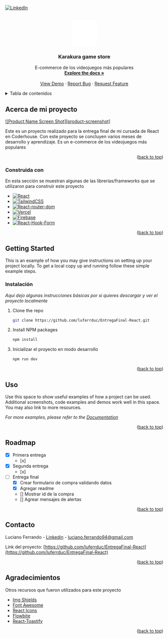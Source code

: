 
<a name="readme-top"></a>


<!-- PROJECT SHIELDS -->
<!--
*** I'm using markdown "reference style" links for readability.
*** Reference links are enclosed in brackets [ ] instead of parentheses ( ).
*** See the bottom of this document for the declaration of the reference variables
*** for contributors-url, forks-url, etc. This is an optional, concise syntax you may use.
*** https://www.markdownguide.org/basic-syntax/#reference-style-links
-->

[![LinkedIn][linkedin-shield]][linkedin-url]



<!-- PROJECT LOGO -->
<br />
<div align="center">
  <a href="https://vercel.com/luferrduc/karakura-store">
    <img src="src/assets/karakura.png" alt="Logo" width="80" height="80">
  </a>

  <h3 align="center">Karakura game store</h3>

  <p align="center">
    E-commerce de los videojuegos más populares
    <br />
    <a href="https://github.com/othneildrew/Best-README-Template"><strong>Explore the docs »</strong></a>
    <br />
    <br />
    <a href="https://github.com/othneildrew/Best-README-Template">View Demo</a>
    ·
    <a href="https://github.com/othneildrew/Best-README-Template/issues">Report Bug</a>
    ·
    <a href="https://github.com/othneildrew/Best-README-Template/issues">Request Feature</a>
  </p>
</div>



<!-- TABLE OF CONTENTS -->
<details>
  <summary>Tabla de contenidos</summary>
  <ol>
    <li>
      <a href="#about-the-project">Acerca del proyecto</a>
      <ul>
        <li><a href="#built-with">Construida con</a></li>
      </ul>
    </li>
    <li>
      <a href="#getting-started">Getting Started</a>
      <ul>
        <li><a href="#installation">Instalación</a></li>
      </ul>
    </li>
    <li><a href="#usage">Uso</a></li>
    <li><a href="#roadmap">Roadmap</a></li>
    <li><a href="#contact">Contacto</a></li>
    <li><a href="#acknowledgments">Acknowledgments</a></li>
  </ol>
</details>



<!-- ABOUT THE PROJECT -->
## Acerca de mi proyecto

[![Product Name Screen Shot][product-screenshot]](https://example.com)

Este es un proyecto realizado para la entrega final de mi cursada de React en Coderhouse. Con este proyecto se concluyen varios meses
de desarrollo y aprendizaje. Es un e-commerce de los videojuegos más populares

<p align="right">(<a href="#readme-top">back to top</a>)</p>



### Construida con

En esta sección se muestran algunas de las librerías/frameworks que se utilizaron para construir este proyecto

* [![React][React.js]][React-url]
* [![TailwindCSS][TailwindCSS]][TailwindCSS-url]
* [![React-router-dom][React-router-dom]][React-router-dom-url]
* [![Vercel][Vercel]][Vercel-url]
* [![Firebase][Firebase]][Firebase-url]
* [![React-Hook-Form][React-Hook-Form]][React-Hook-Form-url]

<p align="right">(<a href="#readme-top">back to top</a>)</p>



<!-- GETTING STARTED -->
## Getting Started

This is an example of how you may give instructions on setting up your project locally.
To get a local copy up and running follow these simple example steps.


### Instalación

_Aquí dejo algunas instrucciones básicas por si quieres descargar y ver el proyecto localmente_

1. Clone the repo
   ```sh
   git clone https://github.com/luferrduc/EntregaFinal-React.git
   ```
2. Install NPM packages
   ```sh
   npm install
   ```
3. Inicializar el proyecto en modo desarrollo
   ```sh
   npm run dev
   ```

<p align="right">(<a href="#readme-top">back to top</a>)</p>



<!-- USAGE EXAMPLES -->
## Uso

Use this space to show useful examples of how a project can be used. Additional screenshots, code examples and demos work well in this space. You may also link to more resources.

_For more examples, please refer to the [Documentation](https://example.com)_

<p align="right">(<a href="#readme-top">back to top</a>)</p>



<!-- ROADMAP -->
## Roadmap

- [x] Primera entrega
    - [x] 
- [x] Segunda entrega
    - [x] 
- [ ] Entrega final
    - [x] Crear formulario de compra validando datos
    - [x] Agregar readme
    - [] Mostrar id de la compra
    - [] Agrear mensajes de alertas



<p align="right">(<a href="#readme-top">back to top</a>)</p>

<!-- CONTACT -->
## Contacto

Luciano Ferrando - [Linkedin](https://www.linkedin.com/in/luciano-andrés-ferrando-donoso/) - luciano.ferrando94@gmail.com

Link del proyecto: [https://github.com/luferrduc/EntregaFinal-React](https://github.com/luferrduc/EntregaFinal-React)

<p align="right">(<a href="#readme-top">back to top</a>)</p>



<!-- ACKNOWLEDGMENTS -->
## Agradecimientos

Otros recursos que fueron utilizados para este proyecto

* [Img Shields](https://shields.io)
* [Font Awesome](https://fontawesome.com)
* [React Icons](https://react-icons.github.io/react-icons/search)
* [Flowbite](https://flowbite.com)
* [React-Toastify](https://fkhadra.github.io/react-toastify/introduction/)

<p align="right">(<a href="#readme-top">back to top</a>)</p>



<!-- MARKDOWN LINKS & IMAGES -->
<!-- https://www.markdownguide.org/basic-syntax/#reference-style-links -->
[contributors-shield]: https://img.shields.io/github/contributors/othneildrew/Best-README-Template.svg?style=for-the-badge
[contributors-url]: https://github.com/othneildrew/Best-README-Template/graphs/contributors
[forks-shield]: https://img.shields.io/github/forks/othneildrew/Best-README-Template.svg?style=for-the-badge
[forks-url]: https://github.com/othneildrew/Best-README-Template/network/members
[stars-shield]: https://img.shields.io/github/stars/othneildrew/Best-README-Template.svg?style=for-the-badge
[stars-url]: https://github.com/othneildrew/Best-README-Template/stargazers
[issues-shield]: https://img.shields.io/github/issues/othneildrew/Best-README-Template.svg?style=for-the-badge
[issues-url]: https://github.com/othneildrew/Best-README-Template/issues
[license-shield]: https://img.shields.io/github/license/othneildrew/Best-README-Template.svg?style=for-the-badge
[license-url]: https://github.com/othneildrew/Best-README-Template/blob/master/LICENSE.txt
[linkedin-shield]: https://img.shields.io/badge/-LinkedIn-black.svg?style=for-the-badge&logo=linkedin&colorB=555
[linkedin-url]: https://linkedin.com/in/luciano-andrés-ferrando-donoso/
[Next.js]: https://img.shields.io/badge/next.js-000000?style=for-the-badge&logo=nextdotjs&logoColor=white
[Next-url]: https://nextjs.org/
[React.js]: https://img.shields.io/badge/React-20232A?style=for-the-badge&logo=react&logoColor=61DAFB
[React-url]: https://reactjs.org/
[Bootstrap.com]: https://img.shields.io/badge/Bootstrap-563D7C?style=for-the-badge&logo=bootstrap&logoColor=white
[Bootstrap-url]: https://getbootstrap.com
[TailwindCSS]: https://img.shields.io/badge/tailwindcss-%2338B2AC.svg?style=for-the-badge&logo=tailwind-css&logoColor=white
[TailwindCSS-url]: https://tailwindcss.com
[React-router-dom]: https://img.shields.io/badge/-React%20Query-FF4154?style=for-the-badge&logo=react%20query&logoColor=white
[React-router-dom-url]: https://reactrouter.com/en/main
[GitHub]: https://img.shields.io/badge/github-%23121011.svg?style=for-the-badge&logo=github&logoColor=white
[Vercel]: https://img.shields.io/badge/vercel-%23000000.svg?style=for-the-badge&logo=vercel&logoColor=white
[Vercel-url]: https://vercel.com
[Firebase]: https://img.shields.io/badge/Firebase-039BE5?style=for-the-badge&logo=Firebase&logoColor=white
[Firebase-url]: https://firebase.google.com/
[React-Hook-Form]: https://img.shields.io/badge/React%20Hook%20Form-%23EC5990.svg?style=for-the-badge&logo=reacthookform&logoColor=white
[React-Hook-Form-url]: https://www.react-hook-form.com